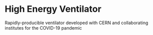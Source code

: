 # High Energy Ventilator
Rapidly-producible ventilator developed with CERN and collaborating institutes for the COVID-19 pandemic
